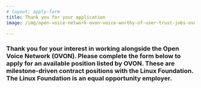 ```yaml
---
# layout: apply-form
title: Thank you for your application
image: /img/open-voice-network-ovon-voice-worthy-of-user-trust-jobs-ovon-careers-positions-to-hire.jpg

---
```


### Thank you for your interest in working alongside the Open Voice Network (OVON). Please complete the form below to apply for an available position listed by OVON. These are milestone-driven contract positions with the Linux Foundation. The Linux Foundation is an equal opportunity employer.